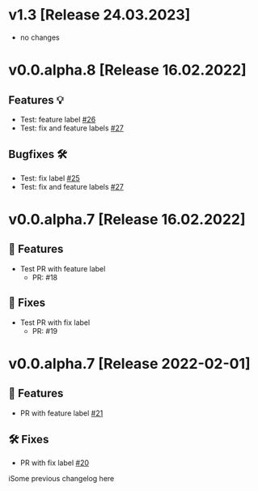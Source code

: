 # v1.3 [Release 24.03.2023]

- no changes
# v0.0.alpha.8 [Release 16.02.2022]

## Features 💡

- Test: feature label [#26](https://github.com/ilutchenko/changelog-test/pull/26)
- Test: fix and feature labels [#27](https://github.com/ilutchenko/changelog-test/pull/27)

## Bugfixes 🛠

- Test: fix label [#25](https://github.com/ilutchenko/changelog-test/pull/25)
- Test: fix and feature labels [#27](https://github.com/ilutchenko/changelog-test/pull/27)


# v0.0.alpha.7 [Release 16.02.2022]

## 🚀 Features

- Test PR with feature label
   - PR: #18

## 🐛 Fixes

- Test PR with fix label
   - PR: #19


# v0.0.alpha.7 [Release 2022-02-01]

## 🚀 Features

- PR with feature label [#21](https://github.com/ilutchenko/changelog-test/pull/21)

## 🛠 Fixes

- PR with fix label [#20](https://github.com/ilutchenko/changelog-test/pull/20)




iSome previous changelog here